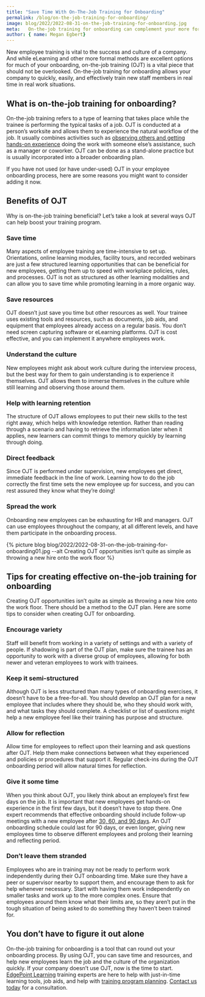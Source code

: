 ```yaml
---
title: "Save Time With On-The-Job Training for Onboarding"
permalink: /blog/on-the-job-training-for-onboarding/
image: blog/2022/2022-08-31-on-the-job-training-for-onboarding.jpg
meta:   On-the-job training for onboarding can complement your more formal training methods. Here are some tips on using it effectively.
author: { name: Megan Egbert}
---
```


New employee training is vital to the success and culture of a company. And while eLearning and other more formal methods are excellent options for much of your onboarding, on-the-job training (OJT) is a vital piece that should not be overlooked. On-the-job training for onboarding allows your company to quickly, easily, and effectively train new staff members in real time in real work situations.
 
## What is on-the-job training for onboarding?
On-the-job training refers to a type of learning that takes place while the trainee is performing the typical tasks of a job. OJT is conducted at a person’s worksite and allows them to experience the natural workflow of the job. It usually combines activities such as [observing others and getting hands-on experience](https://www.indeed.com/career-advice/starting-new-job/what-is-on-the-job-training) doing the work with someone else’s assistance, such as a manager or coworker. OJT can be done as a stand-alone practice but is usually incorporated into a broader onboarding plan.
 
If you have not used (or have under-used) OJT in your employee onboarding process, here are some reasons you might want to consider adding it now.
 
## Benefits of OJT
Why is on-the-job training beneficial? Let’s take a look at several ways OJT can help boost your training program.

### Save time
Many aspects of employee training are time-intensive to set up. Orientations, online learning modules, facility tours, and recorded webinars are just a few structured learning opportunities that can be beneficial for new employees, getting them up to speed with workplace policies, rules, and processes. OJT is not as structured as other learning modalities and can allow you to save time while promoting learning in a more organic way.
 
### Save resources
OJT doesn’t just save you time but other resources as well. Your trainee uses existing tools and resources, such as documents, job aids, and equipment that employees already access on a regular basis. You don’t need screen capturing software or eLearning platforms. OJT is cost effective, and you can implement it anywhere employees work.
 
### Understand the culture
New employees might ask about work culture during the interview process, but the best way for them to gain understanding is to experience it themselves. OJT allows them to immerse themselves in the culture while still learning and observing those around them.
 
### Help with learning retention
The structure of OJT allows employees to put their new skills to the test right away, which helps with knowledge retention. Rather than reading through a scenario and having to retrieve the information later when it applies, new learners can commit things to memory quickly by learning through doing.
 
### Direct feedback
Since OJT is performed under supervision, new employees get direct, immediate feedback in the line of work. Learning how to do the job correctly the first time sets the new employee up for success, and you can rest assured they know what they’re doing!

### Spread the work
Onboarding new employees can be exhausting for HR and managers. OJT can use employees throughout the company, at all different levels, and have them participate in the onboarding process.

{% picture blog blog/2022/2022-08-31-on-the-job-training-for-onboarding01.jpg --alt Creating OJT opportunities isn’t quite as simple as throwing a new hire onto the work floor %}
 
## Tips for creating effective on-the-job training for onboarding
Creating OJT opportunities isn’t quite as simple as throwing a new hire onto the work floor. There should be a method to the OJT plan. Here are some tips to consider when creating OJT for onboarding.
 
### Encourage variety
Staff will benefit from working in a variety of settings and with a variety of people. If shadowing is part of the OJT plan, make sure the trainee has an opportunity to work with a diverse group of employees, allowing for both newer and veteran employees to work with trainees.
 
### Keep it semi-structured
Although OJT is less structured than many types of onboarding exercises, it doesn’t have to be a free-for-all. You should develop an OJT plan for a new employee that includes where they should be, who they should work with, and what tasks they should complete. A checklist or list of questions might help a new employee feel like their training has purpose and structure.
 
### Allow for reflection
Allow time for employees to reflect upon their learning and ask questions after OJT. Help them make connections between what they experienced and policies or procedures that support it. Regular check-ins during the OJT onboarding period will allow natural times for reflection.
 
### Give it some time
When you think about OJT, you likely think about an employee’s first few days on the job. It is important that new employees get hands-on experience in the first few days, but it doesn’t have to stop there. One expert recommends that effective onboarding should include follow-up meetings with a new employee after [30, 60, and 90 days](https://www.shrm.org/resourcesandtools/hr-topics/talent-acquisition/pages/effective-onboarding-should-last-for-months.aspx). An OJT onboarding schedule could last for 90 days, or even longer, giving new employees time to observe different employees and prolong their learning and reflecting period.
 
### Don’t leave them stranded
Employees who are in training may not be ready to perform work independently during their OJT onboarding time. Make sure they have a peer or supervisor nearby to support them, and encourage them to ask for help whenever necessary. Start with having them work independently on smaller tasks and work up to the more complex ones. Ensure that employees around them know what their limits are, so they aren’t put in the tough situation of being asked to do something they haven’t been trained for.
 
## You don’t have to figure it out alone
On-the-job training for onboarding is a tool that can round out your onboarding process. By using OJT, you can save time and resources, and help new employees learn the job and the culture of the organization quickly. If your company doesn’t use OJT, now is the time to start. [EdgePoint Learning](https://www.edgepointlearning.com/) training experts are here to help with just-in-time learning tools, job aids, and help with [training program planning](/elearning-consulting-services/). [Contact us today](/form/demo/) for a consultation. 
